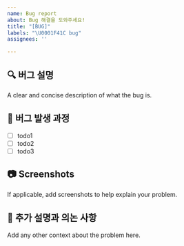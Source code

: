 ```yaml
---
name: Bug report
about: Bug 해결을 도와주세요!
title: "[BUG]"
labels: "\U0001F41C bug"
assignees: ''

---
```


## 🔍 버그 설명
A clear and concise description of what the bug is.

## 🧐 버그 발생 과정
- [ ] todo1
- [ ] todo2
- [ ] todo3

## 📷 Screenshots
If applicable, add screenshots to help explain your problem.

## 📜 추가 설명과 의논 사항
Add any other context about the problem here.